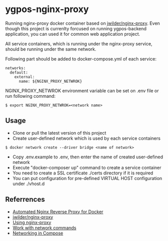 # ygpos-nginx-proxy
Running nginx-proxy docker container based on [jwilder/nginx-proxy](https://github.com/jwilder/nginx-proxy).
Even though this project is currenlty forcused on running ygpos-backend application, you can used it for common web application project.

All service containers, which is running under the nginx-proxy service, should be running under the same network.

Following part should be added to docker-compose.yml of each service:
```
networks:
  default:
    external:
      name: ${NGINX_PROXY_NETWROK}
```
NGINX_PROXY_NETWROK environment variable can be set on .env file or run following command:
```
$ export NGINX_PROXY_NETWROK=<network name>
```

## Usage
- Clone or pull the latest version of this project
- Create user-defined network which is used by each service containers
```
$ docker network create --driver bridge <name of network>
```
- Copy .env.example to .env, then enter the name of created user-defined network
- Execute "docker-composer up" command to create a service container
- You need to create a SSL certificate ./certs directory if it is required
- You can put configuration for pre-defined VIRTUAL HOST configuration under ./vhost.d


## Referrences
- [Automated Nginx Reverse Proxy for Docker](http://jasonwilder.com/blog/2014/03/25/automated-nginx-reverse-proxy-for-docker/)
- [jwilder/nginx-proxy](https://github.com/jwilder/nginx-proxy)
- [Using nginx-proxy](https://wiki.ssdt-ohio.org/display/rtd/Using+nginx-proxy)
- [Work with network commands](https://docs.docker.com/engine/userguide/networking/work-with-networks/)
- [Networking in Compose](https://docs.docker.com/compose/networking/)
